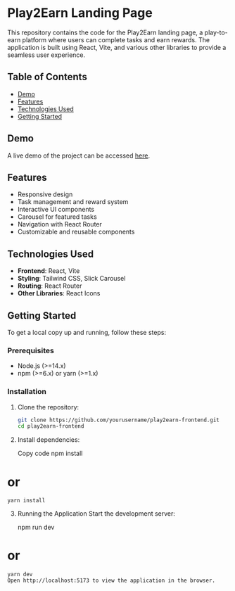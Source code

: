 # Play2Earn Landing Page

This repository contains the code for the Play2Earn landing page, a play-to-earn platform where users can complete tasks and earn rewards. The application is built using React, Vite, and various other libraries to provide a seamless user experience.

## Table of Contents

- [Demo](#demo)
- [Features](#features)
- [Technologies Used](#technologies-used)
- [Getting Started](#getting-started)


## Demo

A live demo of the project can be accessed [here](#).

## Features

- Responsive design
- Task management and reward system
- Interactive UI components
- Carousel for featured tasks
- Navigation with React Router
- Customizable and reusable components

## Technologies Used

- **Frontend**: React, Vite
- **Styling**: Tailwind CSS, Slick Carousel
- **Routing**: React Router
- **Other Libraries**: React Icons

## Getting Started

To get a local copy up and running, follow these steps:

### Prerequisites

- Node.js (>=14.x)
- npm (>=6.x) or yarn (>=1.x)

### Installation

1. Clone the repository:

   ```sh
   git clone https://github.com/yourusername/play2earn-frontend.git
   cd play2earn-frontend


2. Install dependencies:

    Copy code
    npm install
# or
    yarn install


3. Running the Application
    Start the development server:

    npm run dev
# or
    yarn dev
    Open http://localhost:5173 to view the application in the browser.
